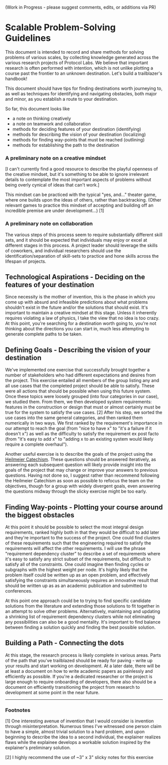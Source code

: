 (Work in Progress - please suggest comments, edits, or additions via PR)

# Scalable Problem-Solving Guidelines

This document is intended to record and share methods for solving problems of various scales, by collecting knowledge generated across the various research projects of Protocol Labs.  We believe that important research is often performed with intention, which is not unlike plotting a course past the frontier to an unknown destination.  Let's build a trailblazer's handbook!

This document should have tips for finding destinations worth journeying to, as well as techniques for identifying and navigating obstacles, both major and minor, as you establish a route to your destination.

So far, this document looks like
 - a note on thinking creatively
 - a note on teamwork and collaboration
 - methods for deciding features of your destination (identifying)
 - methods for describing the vision of your destination (localizing)
 - methods for finding way-points that must be reached (outlining)
 - methods for establishing the path to the destination

### A preliminary note on a creative mindset
[I can't currently find a good resource to describe the playful openness of the creative mindset, but it's something to be able to ignore irrelevant details to contemplate the most important aspects of problems without being overly cynical of ideas that can't work.]

This mindset can be practiced with the typical "yes, and..." theater game, where one builds upon the ideas of others, rather than backtracking.  (Other relevant games to practice this mindset of accepting and building off an incredible premise are under development...)  [1]

### A preliminary note on collaboration
The various steps of this process seem to require substantially different skill sets, and it should be expected that individuals may enjoy or excel at different stages in this process.  A project leader should leverage the skills of coworkers, and individual researchers should use the identification/separation of skill-sets to practice and hone skills across the lifespan of projects.



## Technological Aspirations - Deciding on the features of your destination
Since necessity is the mother of invention, this is the phase in which you come up with absurd and infeasible predictions about what problems shouldn't exist in the future and/or the solutions that should exist.  It's important to maintain a creative mindset at this stage.  Unless it inherently requires violating a law of physics, I take the view that no idea is too crazy.  At this point, you're searching for a destination worth going to, you're not thinking about the directions you can start in, much less attempting to generate complete paths to be taken.



## Defining Goals - Describing the vision of your destination
We've implemented one exercise that successfully brought together a number of stakeholders who had different expectations and desires from the project.  This exercise entailed all members of the group listing any and all use cases that the completed project should be able to satisfy.  These were all actions that should be possible when using this future system.  Once these topics were loosely grouped (into four categories in our case), we studied them.  From them, we then developed system requirements: features in the construction or design that must or almost certainly must be true for the system to satisfy the use cases. [2]  After his step, we sorted the use cases into the same general categories, and then ranked them numerically in two ways.  We first ranked by the requirement's importance in our attempt to reach the goal (from "nice to have x" to "it's a failure if it doesn't x") as well as the difficulty to satisfy the requirement ex post facto (from "it's easy to add x" to "adding x to an existing system would likely require a complete overhaul").

Another useful exercise is to describe the goals of the project using the [Heilmeier Catechism](https://www.darpa.mil/work-with-us/heilmeier-catechism).  These questions should be answered iteratively, as answering each subsequent question will likely provide insight into the goals of the project that may change or improve your answers to previous questions.  Having not done so, I suggest rather than recommend following the Heilmeier Catechism as soon as possible to refocus the team on the objectives, though for a group with widely divergent goals, even answering the questions midway through the slicky exercise might be too early.



## Finding Way-points - Plotting your course around the biggest obstacles
At this point it should be possible to select the most integral design requirements, ranked highly both in that they would be difficult to add later and they're important to the success of the project.  One could find clusters of these requirements such that the engineering required to satisfy the requirements will affect the other requirements.  I will use the phrase "requirement dependency cluster" to describe a set of requirements where it's easy to satisfy any strict subset of the requirements, but difficult to satisfy all of the constraints.  One could imagine then finding cycles or subgraphs with the highest weight per node.  It's highly likely that the problem itself could be written up as an open problem, and effectively satisfying the constraints simultaneously requires an innovative result that should be written up as as an academic publication and submitted to conferences.

At this point one approach could be to trying to find specific candidate solutions from the literature and extending those solutions to fit together in an attempt to solve other problems.  Alternatively, maintaining and updating a shrinking list of requirement dependency clusters while not eliminating any possibilities can also be a good mentality.  It's important to find balance between finding a solution quickly and finding the best possible solution.

## Building a Path - Connecting the dots

At this stage, the research process is likely complete in various areas.  Parts of the path that you've trailblazed should be ready for paving - write up your results and start working on development.  At a later date, there will be at least a document on how to write academic papers as painlessly and efficiently as possible.  If you're a dedicated researcher or the project is large enough to require onboarding of developers, there also should be a document on efficiently transitioning the project from research to development at some point in the near future.


-----
### Footnotes

[1] One interesting avenue of invention that I would consider is invention through misinterpretation.  Numerous times I've witnessed one person claim to have a simple, almost trivial solution to a hard problem, and upon beginning to describe the idea to a second individual, the explainer realizes flaws while the explainee develops a workable solution inspired by the explainer's preliminary solution.

[2] I highly recommend the use of ~3" x 3" slicky notes for this exercise
